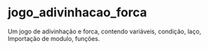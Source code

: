 # jogo_adivinhacao_forca
Um jogo de adivinhação e forca, contendo variáveis, condição, laço, Importação de modulo, funções.
